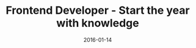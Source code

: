 ---
layout: default
title: "Frontend Developer - Start the year with knowledge"
date: 2016-01-14
venue: "Herengracht 66, Amsterdam"
ticket: "free"
time: "7:00pm"
href: "http://www.meetup.com/Frontend-Developer-Meetup-Amsterdam/events/226404682/"
---